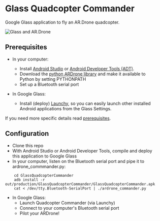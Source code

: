 Glass Quadcopter Commander
==========================

Google Glass application to fly an AR.Drone quadcopter.

![Glass and AR.Drone](http://jose-troche.github.io/GlassQuadcopterCommander/img/glass-ardrone.png)
## Prerequisites
* In your computer:
    * Install [Android Studio](http://developer.android.com/sdk/installing/studio.html) or
      [Android Developer Tools (ADT)](http://developer.android.com/sdk/installing/bundle.html).
    * Download the [python ARDrone library](https://github.com/venthur/python-ardrone) and
      make it available to Python by setting PYTHONPATH
    * Set up a Bluetooth serial port

* In Google Glass:
    * Install (deploy) [Launchy](https://github.com/kaze0/launchy), so you can easily launch other
      installed Android applications from the Glass Settings.

If you need more specific details read [prerequisites](prerequisites.md).

## Configuration
* Clone this repo
* With Android Studio or Android Developer Tools, compile and deploy this application to
Google Glass
* In your computer, listen on the Bluetooth serial port and pipe it to ardrone_commmander.py:

```
    cd GlassQuadcopterCommander
    adb install -r out/production/GlassQuadcopterCommander/GlassQuadcopterCommander.apk
    cat < /dev/tty.Bluetooth-SerialPort | ./ardrone_commander.py
```
* In Google Glass:
    * Launch Quadcopter Commander (via Launchy)
    * Connect to your computer's Bluetooth serial port
    * Pilot your ARDrone!